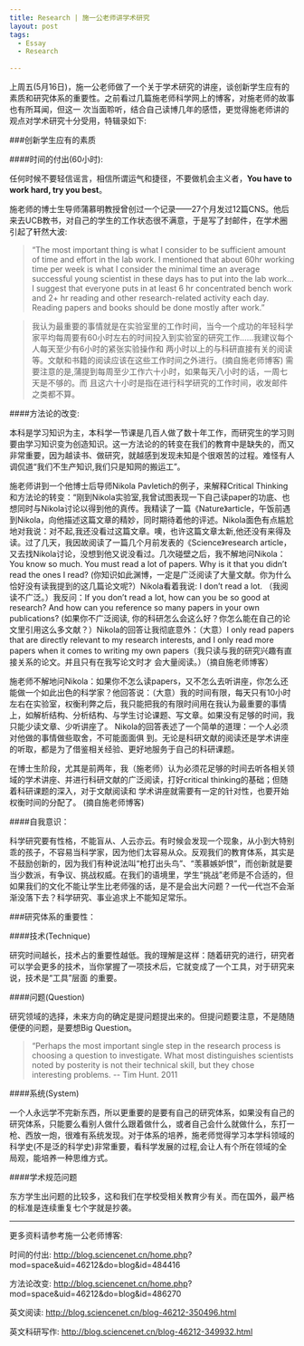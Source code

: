 ```yaml
---
title: Research | 施一公老师讲学术研究
layout: post
tags:
  - Essay
  - Research
  
---
```


上周五(5月16日)，施一公老师做了一个关于学术研究的讲座，谈创新学生应有的素质和研究体系的重要性。之前看过几篇施老师科学网上的博客，对施老师的故事也有所耳闻，但这一 次当面聆听，结合自己读博几年的感悟，更觉得施老师讲的观点对学术研究十分受用，特辑录如下:

###创新学生应有的素质

####时间的付出(60小时): 

任何时候不要轻信谣言，相信所谓运气和捷径，不要做机会主义者，**You have to work hard, try you best**。

施老师的博士生导师蒲慕明教授曾创过一个记录——27个月发过12篇CNS。他后来去UCB教书，对自己的学生的工作状态很不满意，于是写了封邮件，在学术圈引起了轩然大波:

>“The most important thing is what I consider to be sufficient amount of time and effort in the lab work. I mentioned that about 60hr working time per week is what I consider the minimal time an average successful young scientist in these days has to put into the lab work... I suggest that everyone puts in at least 6 hr concentrated bench work and 2+ hr reading and other research-related activity each day. Reading papers and books should be done mostly after work.”

>我认为最重要的事情就是在实验室里的工作时间，当今一个成功的年轻科学家平均每周要有60小时左右的时间投入到实验室的研究工作......我建议每个人每天至少有6小时的紧张实验操作和 两小时以上的与科研直接有关的阅读等。文献和书籍的阅读应该在这些工作时间之外进行。(摘自施老师博客)
需要注意的是,蒲提到每周至少工作六十小时，如果每天八小时的话，一周七天是不够的。而 且这六十小时是指在进行科学研究的工作时间，收发邮件之类都不算。

####方法论的改变:

本科是学习知识为主，本科学一节课是几百人做了数十年工作，而研究生的学习则要由学习知识变为创造知识。这一方法论的的转变在我们的教育中是缺失的，而又非常重要，因为越读书、做研究，就越感到发现未知是个很艰苦的过程。难怪有人调侃道“我们不生产知识,我们只是知网的搬运工”。

施老师讲到一个他博士后导师Nikola Pavletich的例子，来解释Critical Thinking和方法论的转变：“刚到Nikola实验室,我曾试图表现一下自己读paper的功底、也想同时与Nikola讨论以得到他的真传。我精读了一篇《Nature》article，午饭前遇到Nikola，向他描述这篇文章的精妙，同时期待着他的评述。Nikola面色有点尴尬地对我说：对不起,我还没看过这篇文章。噢，也许这篇文章太新,他还没有来得及读。过了几天，我因故阅读了一篇几个月前发表的《Science》research article，又去找Nikola讨论，没想到他又说没看过。几次碰壁之后，我不解地问Nikola：You know so much. You must read a lot of papers. Why is it that you didn’t read the ones I read? (你知识如此渊博，一定是广泛阅读了大量文献。你为什么恰好没有读我提到的这几篇论文呢?）Nikola看着我说: I don’t read a lot. （我阅读不广泛。）我反问：If you don’t read a lot, how can you be so good at research? And how can you reference so many papers in your own publications? (如果你不广泛阅读, 你的科研怎么会这么好？你怎么能在自己的论文里引用这么多文献？）Nikola的回答让我彻底意外：（大意）I only read papers that are directly relevant to my research interests, and I only read more papers when it comes to writing my own papers（我只读与我的研究兴趣有直接关系的论文。并且只有在我写论文时才 会大量阅读。）（摘自施老师博客） 

施老师不解地问Nikola：如果你不怎么读papers，又不怎么去听讲座，你怎么还能做一个如此出色的科学家？他回答说：（大意）我的时间有限，每天只有10小时左右在实验室，权衡利弊之后，我只能把我的有限时间用在我认为最重要的事情上，如解析结构、分析结构、与学生讨论课题、写文章。如果没有足够的时间，我只能少读文章、少听讲座了。 Nikola的回答表述了一个简单的道理：一个人必须对他做的事情做些取舍，不可能面面俱 到。无论是科研文献的阅读还是学术讲座的听取，都是为了借鉴相关经验、更好地服务于自己的科研课题。

在博士生阶段，尤其是前两年，我（施老师）认为必须花足够的时间去听各相关领域的学术讲座、并进行科研文献的广泛阅读，打好critical thinking的基础；但随着科研课题的深入，对于文献阅读和 学术讲座就需要有一定的针对性，也要开始权衡时间的分配了。 (摘自施老师博客)

####自我意识：

科学研究要有性格，不能盲从、人云亦云。有时候会发现一个现象，从小到大特别乖的孩子，不容易当科学家，因为他们太容易从众。反观我们的教育体系，其实是不鼓励创新的，因为我们有种说法叫“枪打出头鸟”、“羡慕嫉妒恨”，而创新就是要当少数派，有争议、挑战权威。在我们的语境里，学生“挑战”老师是不合适的，但如果我们的文化不能让学生比老师强的话，是不是会出大问题？一代一代岂不会渐渐没落下去？科学研究、事业追求上不能知足常乐。

###研究体系的重要性：

####技术(Technique)

研究时间越长，技术占的重要性越低。我的理解是这样：随着研究的进行，研究者可以学会更多的技术，当你掌握了一项技术后，它就变成了一个工具，对于研究来说，技术是“工具”层面 的重要。

####问题(Question)

研究领域的选择，未来方向的确定是提问题提出来的。但提问题要注意，不是随随便便的问题，是要想Big Question。

>“Perhaps the most important single step in the research process is choosing a question to investigate. What most distinguishes scientists noted by posterity is not their technical skill, but they chose interesting problems. -- Tim Hunt. 2011

####系统(System)

一个人永远学不完新东西，所以更重要的是要有自己的研究体系，如果没有自己的研究体系，只能要么看别人做什么跟着做什么，或者自己会什么就做什么，东打一枪、西放一炮，很难有系统发现。对于体系的培养，施老师觉得学习本学科领域的科学史(不是泛的科学史)非常重要，看科学发展的过程,会让人有个所在领域的全局观，能培养一种思维方式。

####学术规范问题

东方学生出问题的比较多，这和我们在学校受相关教育少有关。而在国外，最严格的标准是连续重复七个字就是抄袭。 

*** 

更多资料请参考施一公老师博客: 

时间的付出: http://blog.sciencenet.cn/home.php? mod=space&uid=46212&do=blog&id=484416

方法论改变: http://blog.sciencenet.cn/home.php? mod=space&uid=46212&do=blog&id=486270

英文阅读: http://blog.sciencenet.cn/blog-46212-350496.html

英文科研写作: http://blog.sciencenet.cn/blog-46212-349932.html